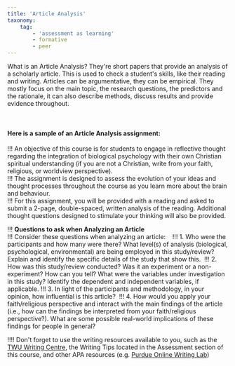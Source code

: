 ```yaml
---
title: 'Article Analysis'
taxonomy:
    tag:
        - 'assessment as learning'
        - formative
        - peer
---
```


What is an Article Analysis? They're short papers that provide an analysis of a scholarly article. This is used to check a student's skills, like their reading and writing. Articles can be argumentative, they can be empirical. They mostly focus on the main topic, the research questions, the predictors and the rationale, it can also describe methods, discuss results and provide evidence throughout.

&nbsp;

#### Here is a sample of an Article Analysis assignment:

!!! An objective of this course is for students to engage in reflective thought regarding the integration of biological psychology with their own Christian spiritual understanding (if you are not a Christian, write from your faith, religious, or worldview perspective).  
!!! The assignment is designed to assess the evolution of your ideas and thought processes throughout the course as you learn more about the brain and behaviour.  
!!! For this assignment, you will be provided with a reading and asked to submit a 2-page, double-spaced, written analysis of the reading. Additional thought questions designed to stimulate your thinking will also be provided.

!!! **Questions to ask when Analyzing an Article**  
!!! Consider these questions when analyzing an article:     
!!! 1. Who were the participants and how many were there? What level(s) of analysis (biological, psychological, environmental) are being employed in this study/review? Explain and identify the specific details of the study that show this. 
!!! 2. How was this study/review conducted? Was it an experiment or a non-experiment? How can you tell? What were the variables under investigation in this study? Identify the dependent and independent variables, if applicable.
!!! 3. In light of the participants and methodology, in your opinion, how influential is this article? 
!!! 4. How would you apply your faith/religious perspective and interact with the main findings of the article (i.e., how can the findings be interpreted from your faith/religious perspective?). What are some possible real-world implications of these findings for people in general?

!!!! Don't forget to use the writing resources available to you, such as the [TWU Writing Centre](https://www.twu.ca/learning-commons/writing-centre), the Writing Tips located in the Assessment section of this course, and other APA resources (e.g. [Purdue Online Writing Lab](https://owl.purdue.edu/owl/research_and_citation/apa_style/apa_formatting_and_style_guide/general_format.html))
